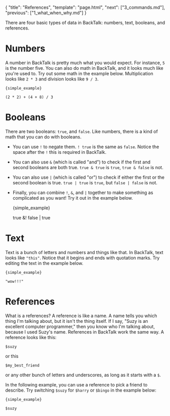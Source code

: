 {
    "title": "References",
    "template": "page.html",
    "next": ["3_commands.md"],
    "previous": ["1_what_when_why.md"]
}

There are four basic types of data in BackTalk: numbers, text, booleans, and references.

# Numbers
A number in BackTalk is pretty much what you would expect. For instance, `5` is the number five. You can also do math in BackTalk, and it looks much like you're used to. Try out some math in the example below. Multiplication looks like `2 * 3` and division looks like `9 / 3`.

    {simple_example}

    (2 * 2) + (4 + 8) / 3

# Booleans
There are two booleans: `true`, and `false`. Like numbers, there is a kind of math that you can do with booleans.

 * You can use `!` to negate them. `! true` is the same as `false`. Notice the space after the `!` this is required in BackTalk.
 * You can also use `&` (which is called "and") to check if the first and second booleans are both true. `true & true` is `true`, `true & false` is not.  
 * You can also use `|` (which is called "or") to check if either the first or the second boolean is true. `true | true` is `true`, but `false | false` is not.
 * Finally, you can combine `!`, `&`, and `|` together to make something as complicated as you want! Try it out in the example below.


    {simple_example}

    true &! false | true


# Text
Text is a bunch of letters and numbers and things like that. In BackTalk, text looks like `"this"`. Notice that it begins and ends with quotation marks. Try editing the text in the example below.

    {simple_example}

    "wow!!!"

# References

What is a references? A reference is like a name. A name tells you which thing I'm talking about, but it isn't the thing itself. If I say, "Suzy is an excellent computer programmer," then you know who I'm talking about, because I used Suzy's name. References in BackTalk work the same way. A reference looks like this:

    $suzy

or this

    $my_best_friend

or any other bunch of letters and underscores, as long as it starts with a `$`.


In the following example, you can use a reference to pick a friend to describe. Try switching `$suzy` for `$harry` or `$bingo` in the example below:

    {simple_example}

    $suzy
